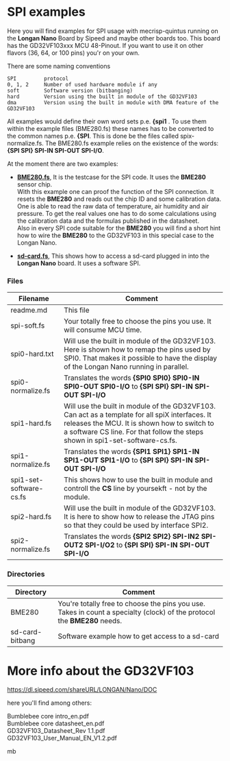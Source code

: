 # SPI examples

Here you will find examples for SPI usage with mecrisp-quintus running on the **Longan Nano** Board by Sipeed and maybe other boards too. This board has the GD32VF103xxx MCU 48-Pinout. If you want to use it on other flavors (36, 64, or 100 pins) you'r on your own.

There are some naming conventions

```
SPI         protocol
0, 1, 2     Number of used hardware module if any
soft        Software version (bitbanging)
hard        Version using the built in module of the GD32VF103
dma         Version using the built in module with DMA feature of the GD32VF103
```

All examples would define their own word sets p.e. **{spi1** . To use them within the example files (BME280.fs) these names has to be converted to the common names p.e. **{SPI**. This is done be the files called spix-normalize.fs.
The BME280.fs example relies on the existence of the words: **{SPI SPI} SPI-IN SPI-OUT SPI-I/O**.

At the moment there are two examples: 

- [**BME280.fs**](BME280/readme.md), It is the testcase for the SPI code. It uses the **BME280** sensor chip.  
With this example one can proof the function of the SPI connection. It resets the **BME280** and reads out the chip ID and some calibration data. One is able to read the raw data of temperature, air humidity and air pressure. To get the real values one has to do some calculations using the calibration data and the formulas published in the datasheet.  
Also in every SPI code suitable for the **BME280** you will find a short hint how to wire the **BME280** to the GD32VF103 in this special case to the Longan Nano.  

- [**sd-card.fs**](sd-card-bitbang/sdcard.fs), This shows how to access a sd-card plugged in into the **Longan Nano** board. It uses a software SPI.  


### Files
| Filename | Comment |
| -------------------------- | ------------------------------------------------------------------------------------------- |
| readme.md | This file |
| spi-soft.fs             | Your totally free to choose the pins you use. It will consume MCU time.  | 
| spi0-hard.txt           | Will use the built in module of the GD32VF103. Here is shown how to remap the pins used by SPI0. That makes it possible to have the display of the Longan Nano running in parallel.  |
| spi0-normalize.fs | Translates the words **{SPI0 SPI0} SPI0-IN SPI0-OUT SPI0-I/O** to **{SPI SPI} SPI-IN SPI-OUT SPI-I/O**       
| spi1-hard.fs     | Will use the built in module of the GD32VF103. Can act as a template for all spiX interfaces. It releases the MCU.  It is shown how to switch to a software CS line. For that follow the steps shown in spi1-set-software-cs.fs.  |           
| spi1-normalize.fs | Translates the words **{SPI1 SPI1} SPI1-IN SPI1-OUT SPI1-I/O** to **{SPI SPI} SPI-IN SPI-OUT SPI-I/O**
| spi1-set-software-cs.fs | This shows how to use the built in module and controll the **CS** line by yoursekft - not by the module. |
| spi2-hard.fs| Will use the built in module of the GD32VF103. It is here to show how to release the JTAG pins so that they could be used by interface SPI2.  |
| spi2-normalize.fs | Translates the words **{SPI2 SPI2} SPI-IN2 SPI-OUT2 SPI-I/O2** to **{SPI SPI} SPI-IN SPI-OUT SPI-I/O**


### Directories 
| Directory | Comment |
| ------------------ | ---
| BME280 | You're totally free to choose the pins you use. Takes in count a specialty (clock) of the protocol the **BME280** needs.  |
| sd-card-bitbang | Software example how to get access to a sd-card  |

# More info about the GD32VF103

https://dl.sipeed.com/shareURL/LONGAN/Nano/DOC

here you'll find among others:

Bumblebee core intro_en.pdf  
Bumblebee core datasheet_en.pdf  
GD32VF103_Datasheet_Rev 1.1.pdf  
GD32VF103_User_Manual_EN_V1.2.pdf  



mb
